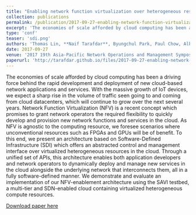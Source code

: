 ```yaml
---
title: "Enabling network function virtualization over heterogeneous resources"
collection: publications
permalink: /publication/2017-09-27-enabling-network-function-virtualization-over-heterogeneous-resources
excerpt: 'The economies of scale afforded by cloud computing has been a driving force behind the rapid development and deployment of new cloud-based network applications and services. With the massive growth of IoT devices, we expect a sharp rise in the volume of traffic seen going to and coming from cloud datacenters, which will continue to grow over the next several years...'
type: 'conf'
teaser: 'sdi.png'
authors: 'Thomas Lin, **Naif Tarafdar**, Byungchul Park, Paul Chow, Alberto Leon-Garcia'
date: 2017-09-27
venue: '2017 19th Asia-Pacific Network Operations and Management Symposium (APNOMS)'
paperurl: 'http://tarafdar.github.io/files/2017-09-27-enabling-network-function-virtualization-over-heterogeneous-resources.pdf'
---
```


The economies of scale afforded by cloud computing has been a driving force behind the rapid development and deployment of new cloud-based network applications and services. With the massive growth of IoT devices, we expect a sharp rise in the volume of traffic seen going to and coming from cloud datacenters, which will continue to grow over the next several years. Network Function Virtualization (NFV) is a recent concept which promises to grant network operators the required flexibility to quickly develop and provision new network functions and services in the cloud. As NFV is agnostic to the computing resource, we foresee scenarios where unconventional resources such as FPGAs and GPUs will be of benefit. To this end, we present an architecture based on Software-Defined Infrastructure (SDI) which offers an abstracted control and management interface over virtualized heterogeneous resources in the cloud. Through a unified set of APIs, this architecture enables both application developers and network operators to dynamically deploy and manage new services in the cloud alongside the underlying network that interconnects them, all in a fully software-defined manner. We demonstrate and evaluate an implementation of our NFV-enablement architecture using the SAVI testbed, a multi-tier and SDN-enabled cloud containing virtualized heterogeneous compute resources.



[Download paper here](http://tarafdar.github.io/files/2017-09-27-enabling-network-function-virtualization-over-heterogeneous-resources.pdf)

